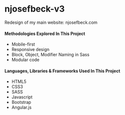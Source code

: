 # njosefbeck-v3
Redesign of my main website: njosefbeck.com

#### Methodologies Explored In This Project
* Mobile-first
* Responsive design
* Block, Object, Modifier Naming in Sass 
* Modular code

#### Languages, Libraries & Frameworks Used In This Project
* HTML5
* CSS3
* SASS
* Javascript
* Bootstrap
* Angular.js
